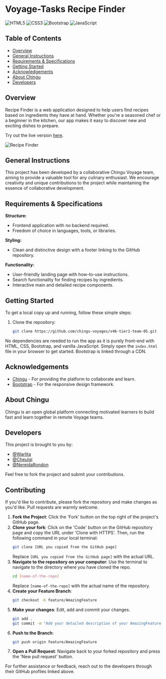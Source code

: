 # Voyage-Tasks Recipe Finder

![HTML5](https://img.shields.io/badge/HTML5-E34F26?style=for-the-badge&logo=html5&logoColor=white)
![CSS3](https://img.shields.io/badge/CSS3-1572B6?style=for-the-badge&logo=css3&logoColor=white)
![Bootstrap](https://img.shields.io/badge/Bootstrap-563D7C?style=for-the-badge&logo=bootstrap&logoColor=white)
![JavaScript](https://img.shields.io/badge/JavaScript-F7DF1E?style=for-the-badge&logo=javascript&logoColor=black)

## Table of Contents
- [Overview](#overview)
- [General Instructions](#general-instructions)
- [Requirements & Specifications](#requirements--specifications)
- [Getting Started](#getting-started)
- [Acknowledgements](#acknowledgements)
- [About Chingu](#about-chingu)
- [Developers](#developers)

## Overview

Recipe Finder is a web application designed to help users find recipes based on ingredients they have at hand. Whether you're a seasoned chef or a beginner in the kitchen, our app makes it easy to discover new and exciting dishes to prepare.

Try out the live version [here](https://chingu-voyages.github.io/v46-tier1-team-05/).

![Recipe Finder](#) <!-- Replace with a screenshot or GIF of your app -->

## General Instructions

This project has been developed by a collaborative Chingu Voyage team, aiming to provide a valuable tool for any culinary enthusiast. We encourage creativity and unique contributions to the project while maintaining the essence of collaborative development.

## Requirements & Specifications

**Structure:**
- Frontend application with no backend required.
- Freedom of choice in languages, tools, or libraries.

**Styling:**
- Clean and distinctive design with a footer linking to the GitHub repository.

**Functionality:**
- User-friendly landing page with how-to-use instructions.
- Search functionality for finding recipes by ingredients.
- Interactive main and detailed recipe components.

## Getting Started

To get a local copy up and running, follow these simple steps:

1. Clone the repository:
   ```bash
   git clone https://github.com/chingu-voyages/v46-tier1-team-05.git
   ```

No dependencies are needed to run the app as it is purely front-end with HTML, CSS, Bootstrap, and vanilla JavaScript. Simply open the `index.html` file in your browser to get started. Bootstrap is linked through a CDN.

## Acknowledgements

- [Chingu](https://www.chingu.io/) - For providing the platform to collaborate and learn.
- [Bootstrap](https://getbootstrap.com/) - For the responsive design framework.
<!-- - [RapidAPI](https://rapidapi.com/hub) - If any API is used. -->

## About Chingu

Chingu is an open global platform connecting motivated learners to build fast and learn together in remote Voyage teams.

## Developers

This project is brought to you by:

- [@Warlita](https://github.com/Warlita)
- [@Cheulgi](https://github.com/Cheulgi)
- [@NereidaRondon](https://github.com/NereidaRondon)

Feel free to fork the project and submit your contributions. 

## Contributing

If you'd like to contribute, please fork the repository and make changes as you'd like. Pull requests are warmly welcome.

1. **Fork the Project**: Click the 'Fork' button on the top right of the project's GitHub page.
2. **Clone your fork**: Click on the 'Code' button on the GitHub repository page and copy the URL under 'Clone with HTTPS'. Then, run the following command in your local terminal:
    ```bash
    git clone [URL you copied from the GitHub page]
    ```
    Replace `[URL you copied from the GitHub page]` with the actual URL.
3. **Navigate to the repository on your computer**: Use the terminal to navigate to the directory where you have cloned the repo.
    ```sh
    cd [name-of-the-repo]
    ```
    Replace `[name-of-the-repo]` with the actual name of the repository.    
4. **Create your Feature Branch**: 
   ```bash
   git checkout -b feature/AmazingFeature
   ```
5. **Make your changes**: Edit, add and commit your changes.
    ```bash
    git add .
    git commit -m "Add your detailed description of your AmazingFeature or changes"
    ```   
6. **Push to the Branch**: 
   ```bash
   git push origin feature/AmazingFeature
   ```
7. **Open a Pull Request**: Navigate back to your forked repository and press the 'New pull request' button.

For further assistance or feedback, reach out to the developers through their GitHub profiles linked above.
